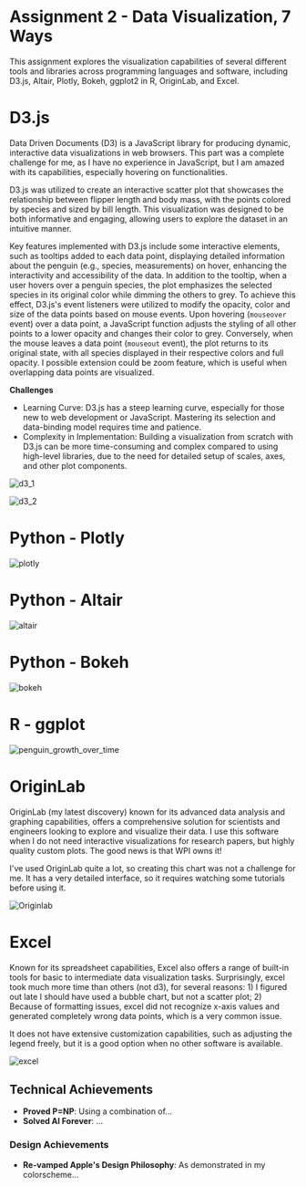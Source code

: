 Assignment 2 - Data Visualization, 7 Ways  
===
This assignment explores the visualization capabilities of several different tools and libraries across programming languages and software, including D3.js, Altair, Plotly, Bokeh, ggplot2 in R, OriginLab, and Excel.

# D3.js
Data Driven Documents (D3) is a JavaScript library for producing dynamic, interactive data visualizations in web browsers. This part was a complete challenge for me, as I have no experience in JavaScript, but I am amazed with its capabilities, especially hovering on functionalities.

D3.js was utilized to create an interactive scatter plot that showcases the relationship between flipper length and body mass, with the points colored by species and sized by bill length. This visualization was designed to be both informative and engaging, allowing users to explore the dataset in an intuitive manner.

Key features implemented with D3.js include some interactive elements, such as tooltips added to each data point, displaying detailed information about the penguin (e.g., species, measurements) on hover, enhancing the interactivity and accessibility of the data. In addition to the tooltip, when a user hovers over a penguin species, the plot emphasizes the selected species in its original color while dimming the others to grey. To achieve this effect, D3.js's event listeners were utilized to modify the opacity, color and size of the data points based on mouse events. Upon hovering (`mouseover` event) over a data point, a JavaScript function adjusts the styling of all other points to a lower opacity and changes their color to grey. Conversely, when the mouse leaves a data point (`mouseout` event), the plot returns to its original state, with all species displayed in their respective colors and full opacity. I possible extension could be zoom feature, which is useful when overlapping data points are visualized.

**Challenges**
- Learning Curve: D3.js has a steep learning curve, especially for those new to web development or JavaScript. Mastering its selection and data-binding model requires time and patience.
- Complexity in Implementation: Building a visualization from scratch with D3.js can be more time-consuming and complex compared to using high-level libraries, due to the need for detailed setup of scales, axes, and other plot components.

![d3_1](img/d3_1.png)

![d3_2](img/d3_2.png)

# Python - Plotly
![plotly](img/plotly.png)

# Python - Altair
![altair](img/altair.png)
# Python - Bokeh
![bokeh](img/bokeh.png)
# R - ggplot


![penguin_growth_over_time](img/penguin_growth_over_time.gif)
# OriginLab

OriginLab (my latest discovery) known for its advanced data analysis and graphing capabilities, offers a comprehensive solution for scientists and engineers looking to explore and visualize their data. I use this software when I do not need interactive visualizations for research papers, but highly quality custom plots. The good news is that WPI owns it!

I've used OriginLab quite a lot, so creating this chart was not a challenge for me. It has a very detailed interface, so it requires watching some tutorials before using it.

![Originlab](img/Originlab.png)

# Excel

Known for its spreadsheet capabilities, Excel also offers a range of built-in tools for basic to intermediate data visualization tasks. Surprisingly, excel took much more time than others (not d3), for several reasons: 1) I figured out late I should have used a bubble chart, but not a scatter plot; 2) Because of formatting issues, excel did not recognize x-axis values and generated completely wrong data points, which is a very common issue.

It does not have extensive customization capabilities, such as adjusting the legend freely, but it is a good option when no other software is available.

![excel](img/excel.png)

## Technical Achievements
- **Proved P=NP**: Using a combination of...
- **Solved AI Forever**: ...

### Design Achievements
- **Re-vamped Apple's Design Philosophy**: As demonstrated in my colorscheme...
